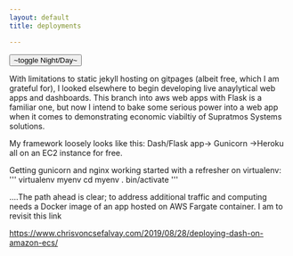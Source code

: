 ```yaml
---
layout: default
title: deployments

---
```



<button class="btn js-toggle-dark-mode">~toggle Night/Day~</button>

<script>
const toggleDarkMode = document.querySelector('.js-toggle-dark-mode')
const cssFile = document.querySelector('[rel="stylesheet"]')
const originalCssRef = cssFile.getAttribute('href')
const darkModeCssRef = originalCssRef.replace('just-the-docs.css', 'dark-mode-preview.css')

cssFile.setAttribute('href',  darkModeCssRef)

addEvent(toggleDarkMode, 'click', function(){
  if (cssFile.getAttribute('href') === originalCssRef) {
    cssFile.setAttribute('href',  darkModeCssRef)
  } else {
    cssFile.setAttribute('href', originalCssRef)
  }
})
</script>

With limitations to static jekyll hosting on gitpages (albeit free, which I am grateful for), I looked elsewhere to begin developing live anaylytical web apps and dashboards. This branch into aws web apps with Flask is a familiar one, but now I intend to bake some serious power into a web app when it comes to demonstrating economic viabiltiy of Supratmos Systems solutions. 

My framework loosely looks like this: Dash/Flask app-> Gunicorn ->Heroku all on an EC2 instance for free.

Getting gunicorn and nginx working  started with a refresher on virtualenv:
'''
virtualenv myenv
cd myenv
. bin/activate
'''



....The path ahead is clear; to address additional traffic and computing needs a Docker image of an app hosted on AWS Fargate container. I am to revisit this link

https://www.chrisvoncsefalvay.com/2019/08/28/deploying-dash-on-amazon-ecs/

